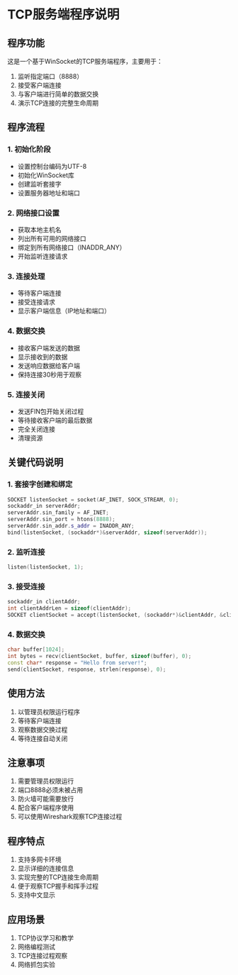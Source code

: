 # TCP服务端程序说明

## 程序功能
这是一个基于WinSocket的TCP服务端程序，主要用于：
1. 监听指定端口（8888）
2. 接受客户端连接
3. 与客户端进行简单的数据交换
4. 演示TCP连接的完整生命周期

## 程序流程

### 1. 初始化阶段
- 设置控制台编码为UTF-8
- 初始化WinSocket库
- 创建监听套接字
- 设置服务器地址和端口

### 2. 网络接口设置
- 获取本地主机名
- 列出所有可用的网络接口
- 绑定到所有网络接口（INADDR_ANY）
- 开始监听连接请求

### 3. 连接处理
- 等待客户端连接
- 接受连接请求
- 显示客户端信息（IP地址和端口）

### 4. 数据交换
- 接收客户端发送的数据
- 显示接收到的数据
- 发送响应数据给客户端
- 保持连接30秒用于观察

### 5. 连接关闭
- 发送FIN包开始关闭过程
- 等待接收客户端的最后数据
- 完全关闭连接
- 清理资源

## 关键代码说明

### 1. 套接字创建和绑定
```cpp
SOCKET listenSocket = socket(AF_INET, SOCK_STREAM, 0);
sockaddr_in serverAddr;
serverAddr.sin_family = AF_INET;
serverAddr.sin_port = htons(8888);
serverAddr.sin_addr.s_addr = INADDR_ANY;
bind(listenSocket, (sockaddr*)&serverAddr, sizeof(serverAddr));
```

### 2. 监听连接
```cpp
listen(listenSocket, 1);
```

### 3. 接受连接
```cpp
sockaddr_in clientAddr;
int clientAddrLen = sizeof(clientAddr);
SOCKET clientSocket = accept(listenSocket, (sockaddr*)&clientAddr, &clientAddrLen);
```

### 4. 数据交换
```cpp
char buffer[1024];
int bytes = recv(clientSocket, buffer, sizeof(buffer), 0);
const char* response = "Hello from server!";
send(clientSocket, response, strlen(response), 0);
```

## 使用方法
1. 以管理员权限运行程序
2. 等待客户端连接
3. 观察数据交换过程
4. 等待连接自动关闭

## 注意事项
1. 需要管理员权限运行
2. 端口8888必须未被占用
3. 防火墙可能需要放行
4. 配合客户端程序使用
5. 可以使用Wireshark观察TCP连接过程

## 程序特点
1. 支持多网卡环境
2. 显示详细的连接信息
3. 实现完整的TCP连接生命周期
4. 便于观察TCP握手和挥手过程
5. 支持中文显示

## 应用场景
1. TCP协议学习和教学
2. 网络编程测试
3. TCP连接过程观察
4. 网络抓包实验
